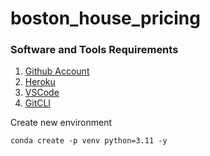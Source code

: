 # boston_house_pricing

### Software and Tools Requirements

1. [Github Account](https://github.com/)
2. [Heroku](https://www.heroku.com/)
3. [VSCode](https://code.visualstudio.com/)
4. [GitCLI](https://git-scm.com/)


Create new environment

```
conda create -p venv python=3.11 -y
```